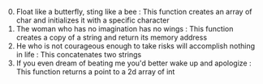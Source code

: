 0. Float like a butterfly, sting like a bee : This function creates an array of char and initializes it with a specific character
1. The woman who has no imagination has no wings : This function creates a copy of a string and return its memory address
2. He who is not courageous enough to take risks will accomplish nothing in life : This concatenates two strings
3. If you even dream of beating me you'd better wake up and apologize : This function returns a point to a 2d array of int
